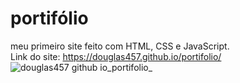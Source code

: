 # portifólio
meu primeiro site feito com HTML, CSS e JavaScript.
<br>
Link do site: https://douglas457.github.io/portifolio/
![douglas457 github io_portifolio_](https://user-images.githubusercontent.com/84874660/173434820-32b61ce0-a793-4338-9dde-75b00544f321.png)
